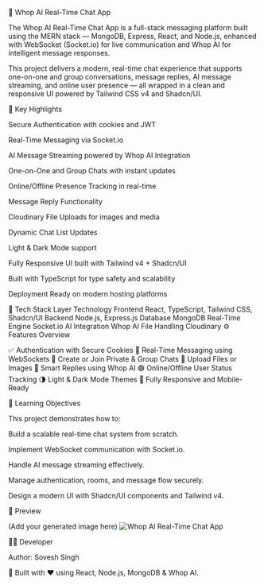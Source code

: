 🚀 Whop AI Real-Time Chat App

The Whop AI Real-Time Chat App is a full-stack messaging platform built using the MERN stack — MongoDB, Express, React, and Node.js, enhanced with WebSocket (Socket.io) for live communication and Whop AI for intelligent message responses.

This project delivers a modern, real-time chat experience that supports one-on-one and group conversations, message replies, AI message streaming, and online user presence — all wrapped in a clean and responsive UI powered by Tailwind CSS v4 and Shadcn/UI.

🧠 Key Highlights

Secure Authentication with cookies and JWT

Real-Time Messaging via Socket.io

AI Message Streaming powered by Whop AI Integration

One-on-One and Group Chats with instant updates

Online/Offline Presence Tracking in real-time

Message Reply Functionality

Cloudinary File Uploads for images and media

Dynamic Chat List Updates

Light & Dark Mode support

Fully Responsive UI built with Tailwind v4 + Shadcn/UI

Built with TypeScript for type safety and scalability

Deployment Ready on modern hosting platforms

🧩 Tech Stack
Layer	Technology
Frontend	React, TypeScript, Tailwind CSS, Shadcn/UI
Backend	Node.js, Express.js
Database	MongoDB
Real-Time Engine	Socket.io
AI Integration	Whop AI
File Handling	Cloudinary
⚙️ Features Overview

✅ Authentication with Secure Cookies
🔌 Real-Time Messaging using WebSockets
💬 Create or Join Private & Group Chats
📁 Upload Files or Images
🧠 Smart Replies using Whop AI
🟢 Online/Offline User Status Tracking
🌗 Light & Dark Mode Themes
📱 Fully Responsive and Mobile-Ready

🧠 Learning Objectives

This project demonstrates how to:

Build a scalable real-time chat system from scratch.

Implement WebSocket communication with Socket.io.

Handle AI message streaming effectively.

Manage authentication, rooms, and message flow securely.

Design a modern UI with Shadcn/UI components and Tailwind v4.

📸 Preview

(Add your generated image here)
![Whop AI Real-Time Chat App](./assets/redme.png)

🧑‍💻 Developer

Author: Sovesh Singh

💬 Built with ❤️ using React, Node.js, MongoDB & Whop AI.
